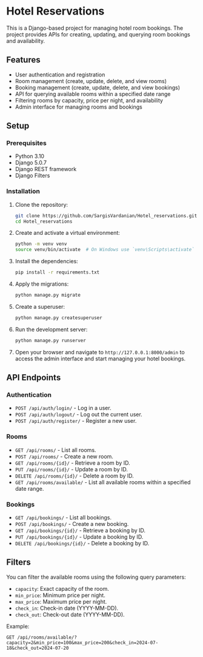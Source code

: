 # Hotel Reservations

This is a Django-based project for managing hotel room bookings. The project provides APIs for creating, updating, and querying room bookings and availability.

## Features

- User authentication and registration
- Room management (create, update, delete, and view rooms)
- Booking management (create, update, delete, and view bookings)
- API for querying available rooms within a specified date range
- Filtering rooms by capacity, price per night, and availability
- Admin interface for managing rooms and bookings

## Setup

### Prerequisites

- Python 3.10
- Django 5.0.7
- Django REST framework
- Django Filters

### Installation

1. Clone the repository:
    ```bash
    git clone https://github.com/SargisVardanian/Hotel_reservations.git
    cd Hotel_reservations
    ```

2. Create and activate a virtual environment:
    ```bash
    python -m venv venv
    source venv/bin/activate  # On Windows use `venv\Scripts\activate`
    ```

3. Install the dependencies:
    ```bash
    pip install -r requirements.txt
    ```

4. Apply the migrations:
    ```bash
    python manage.py migrate
    ```

5. Create a superuser:
    ```bash
    python manage.py createsuperuser
    ```

6. Run the development server:
    ```bash
    python manage.py runserver
    ```

7. Open your browser and navigate to `http://127.0.0.1:8000/admin` to access the admin interface and start managing your hotel bookings.

## API Endpoints

### Authentication

- `POST /api/auth/login/` - Log in a user.
- `POST /api/auth/logout/` - Log out the current user.
- `POST /api/auth/register/` - Register a new user.

### Rooms

- `GET /api/rooms/` - List all rooms.
- `POST /api/rooms/` - Create a new room.
- `GET /api/rooms/{id}/` - Retrieve a room by ID.
- `PUT /api/rooms/{id}/` - Update a room by ID.
- `DELETE /api/rooms/{id}/` - Delete a room by ID.
- `GET /api/rooms/available/` - List all available rooms within a specified date range.

### Bookings

- `GET /api/bookings/` - List all bookings.
- `POST /api/bookings/` - Create a new booking.
- `GET /api/bookings/{id}/` - Retrieve a booking by ID.
- `PUT /api/bookings/{id}/` - Update a booking by ID.
- `DELETE /api/bookings/{id}/` - Delete a booking by ID.

## Filters

You can filter the available rooms using the following query parameters:

- `capacity`: Exact capacity of the room.
- `min_price`: Minimum price per night.
- `max_price`: Maximum price per night.
- `check_in`: Check-in date (YYYY-MM-DD).
- `check_out`: Check-out date (YYYY-MM-DD).

Example:

```http
GET /api/rooms/available/?capacity=2&min_price=100&max_price=200&check_in=2024-07-18&check_out=2024-07-20
